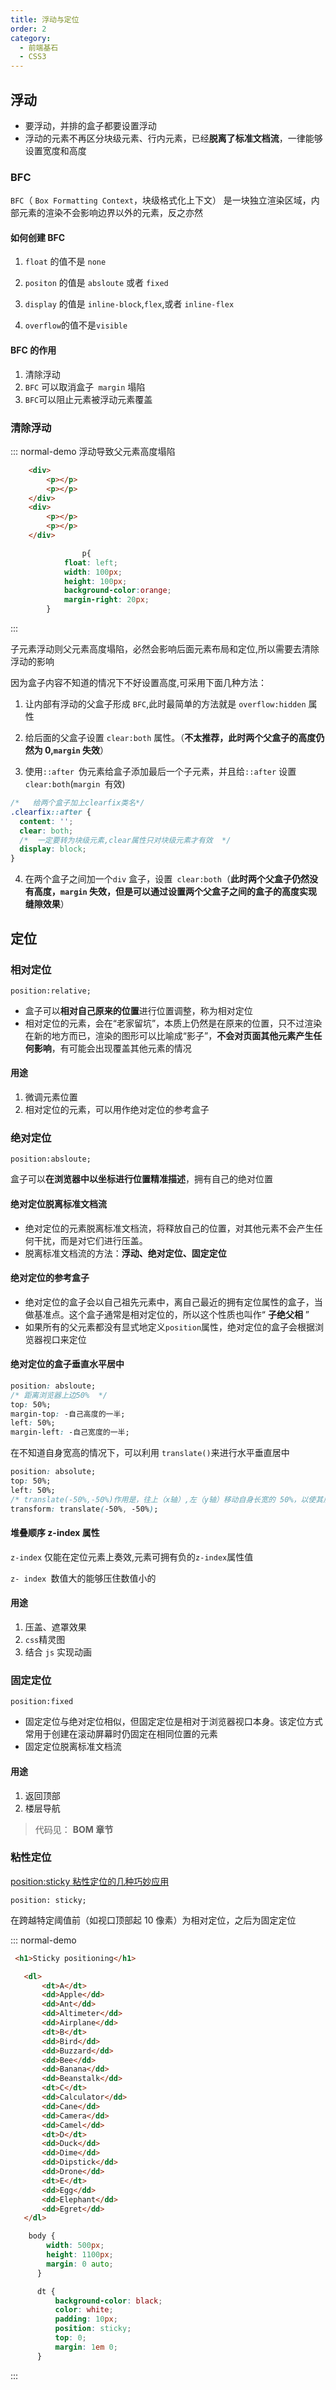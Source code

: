 ```yaml
---
title: 浮动与定位
order: 2
category:
  - 前端基石
  - CSS3
---
```


## 浮动


- 要浮动，并排的盒子都要设置浮动
- 浮动的元素不再区分块级元素、行内元素，已经**脱离了标准文档流**，一律能够设置宽度和高度

### BFC 

`BFC`（ `Box Formatting Context`，块级格式化上下文） 是一块独立渲染区域，内部元素的渲染不会影响边界以外的元素，反之亦然

####  如何创建 BFC

1. `float` 的值不是 `none`

2. `positon` 的值是 `absloute` 或者 `fixed`

3. `display` 的值是 `inline-block`,`flex`,或者 `inline-flex`

4. `overflow`的值不是`visible`

#### BFC 的作用

1. 清除浮动
2. `BFC` 可以取消盒子` margin` 塌陷
3. `BFC`可以阻止元素被浮动元素覆盖

### 清除浮动

::: normal-demo 浮动导致父元素高度塌陷

```html
    <div>
        <p></p>
        <p></p>
    </div>
    <div>
        <p></p>
        <p></p>
    </div>
```

```css
				p{
            float: left;
            width: 100px;
            height: 100px;
            background-color:orange;
            margin-right: 20px;
        }
```

:::

子元素浮动则父元素高度塌陷，必然会影响后面元素布局和定位,所以需要去清除浮动的影响

因为盒子内容不知道的情况下不好设置高度,可采用下面几种方法：

1. 让内部有浮动的父盒子形成 `BFC`,此时最简单的方法就是 `overflow:hidden` 属性

2. 给后面的父盒子设置 `clear:both` 属性。（**不太推荐，此时两个父盒子的高度仍然为 0,`margin` 失效**）

3. 使用`::after `伪元素给盒子添加最后一个子元素，并且给`::after` 设置 `clear:both`(`margin `有效)

```css
/*   给两个盒子加上clearfix类名*/
.clearfix::after {
  content: '';
  clear: both;
  /*  一定要转为块级元素,clear属性只对块级元素才有效  */
  display: block;
}
```

4. 在两个盒子之间加一个`div` 盒子，设置` clear:both`（**此时两个父盒子仍然没有高度，`margin` 失效，但是可以通过设置两个父盒子之间的盒子的高度实现缝隙效果**）

## 定位

### 相对定位

`position:relative;`

- 盒子可以**相对自己原来的位置**进行位置调整，称为相对定位
- 相对定位的元素，会在“老家留坑”，本质上仍然是在原来的位置，只不过渲染在新的地方而已，渲染的图形可以比喻成“影子”，**不会对页面其他元素产生任何影响**，有可能会出现覆盖其他元素的情况

#### 用途

1. 微调元素位置
2. 相对定位的元素，可以用作绝对定位的参考盒子

### 绝对定位

`position:absloute;`

盒子可以**在浏览器中以坐标进行位置精准描述**，拥有自己的绝对位置

#### 绝对定位脱离标准文档流

- 绝对定位的元素脱离标准文档流，将释放自己的位置，对其他元素不会产生任何干扰，而是对它们进行压盖。
- 脱离标准文档流的方法：**浮动、绝对定位、固定定位**

#### 绝对定位的参考盒子

- 绝对定位的盒子会以自己祖先元素中，离自己最近的拥有定位属性的盒子，当做基准点。这个盒子通常是相对定位的，所以这个性质也叫作“ **子绝父相** ”
- 如果所有的父元素都没有显式地定义`position`属性，绝对定位的盒子会根据浏览器视口来定位

#### 绝对定位的盒子垂直水平居中

```css
position: absloute;
/* 距离浏览器上边50%  */
top: 50%;
margin-top: -自己高度的一半;
left: 50%;
margin-left: -自己宽度的一半;
```

在不知道自身宽高的情况下，可以利用 `translate()`来进行水平垂直居中

```css
position: absolute;
top: 50%;
left: 50%;
/* translate(-50%,-50%)作用是，往上（x轴）,左（y轴）移动自身长宽的 50%，以使其居于中心位置。  */
transform: translate(-50%, -50%);
```

#### 堆叠顺序 z-index 属性

`z-index` 仅能在定位元素上奏效,元素可拥有负的`z-index`属性值

`z- index `数值大的能够压住数值小的

#### 用途

1. 压盖、遮罩效果
2. `css`精灵图
3. 结合 `js` 实现动画

### 固定定位

`position:fixed`

- 固定定位与绝对定位相似，但固定定位是相对于浏览器视口本身。该定位方式常用于创建在滚动屏幕时仍固定在相同位置的元素
- 固定定位脱离标准文档流

#### 用途

1. 返回顶部
2. 楼层导航

> 代码见： **BOM 章节**

### 粘性定位

[position:sticky 粘性定位的几种巧妙应用](https://juejin.cn/post/6953145161895378951)

`position: sticky;`

在跨越特定阈值前（如视口顶部起 10 像素）为相对定位，之后为固定定位

::: normal-demo 

```html
 <h1>Sticky positioning</h1>

   <dl>
       <dt>A</dt>
       <dd>Apple</dd>
       <dd>Ant</dd>
       <dd>Altimeter</dd>
       <dd>Airplane</dd>
       <dt>B</dt>
       <dd>Bird</dd>
       <dd>Buzzard</dd>
       <dd>Bee</dd>
       <dd>Banana</dd>
       <dd>Beanstalk</dd>
       <dt>C</dt>
       <dd>Calculator</dd>
       <dd>Cane</dd>
       <dd>Camera</dd>
       <dd>Camel</dd>
       <dt>D</dt>
       <dd>Duck</dd>
       <dd>Dime</dd>
       <dd>Dipstick</dd>
       <dd>Drone</dd>
       <dt>E</dt>
       <dd>Egg</dd>
       <dd>Elephant</dd>
       <dd>Egret</dd>
   </dl>
```

```css
    body {
        width: 500px;
        height: 1100px;
        margin: 0 auto;
      }

      dt {
          background-color: black;
          color: white;
          padding: 10px;
          position: sticky;
          top: 0;
          margin: 1em 0;
      }
```



:::
